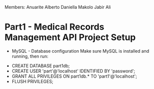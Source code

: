 Members:
Anuarite Alberto
Daniella Makolo 
Jabir Ali


# Part1 - Medical Records Management API Project Setup

* MySQL - Database configuration 
Make sure MySQL is installed and running, then run:

- CREATE DATABASE part1db;
- CREATE USER 'part'@'localhost' IDENTIFIED BY 'password';
- GRANT ALL PRIVILEGES ON part1db.* TO 'part1'@'localhost';
- FLUSH PRIVILEGES;

